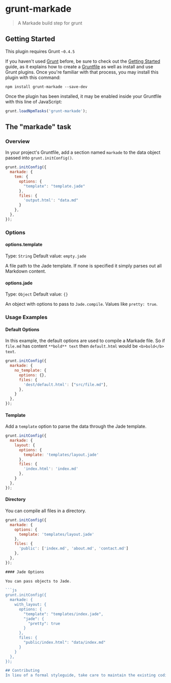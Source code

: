 # grunt-markade

> A Markade build step for grunt

## Getting Started
This plugin requires Grunt `~0.4.5`

If you haven't used [Grunt](http://gruntjs.com/) before, be sure to check out the [Getting Started](http://gruntjs.com/getting-started) guide, as it explains how to create a [Gruntfile](http://gruntjs.com/sample-gruntfile) as well as install and use Grunt plugins. Once you're familiar with that process, you may install this plugin with this command:

```shell
npm install grunt-markade --save-dev
```

Once the plugin has been installed, it may be enabled inside your Gruntfile with this line of JavaScript:

```js
grunt.loadNpmTasks('grunt-markade');
```

## The "markade" task

### Overview
In your project's Gruntfile, add a section named `markade` to the data object passed into `grunt.initConfig()`.

```js
grunt.initConfig({
  markade: {
    tem: {
      options: {
        "template": "template.jade"
      },
      files: {
        'output.html': "data.md"
      }
    },
  },
});
```

### Options

#### options.template
Type: `String`
Default value: `empty.jade`

A file path to the Jade template. If none is specified it simply parses out all Markdown content.

#### options.jade
Type: `Object`
Default value: `{}`

An object with options to pass to `Jade.compile`. Values like `pretty: true`.



### Usage Examples

#### Default Options
In this example, the default options are used to compile a Markade file.
So if `file.md` has content `**bold** text` then `default.html` would be `<b>bold</b> text`.

```js
grunt.initConfig({
  markade: {
    no_template: {
      options: {},
      files: {
        'dest/default.html': ["src/file.md"],
      },
    }
  },
});
```

#### Template

Add a `template` option to parse the data through the Jade template.

```js
grunt.initConfig({
  markade: {
    layout: {
      options: {
        template: 'templates/layout.jade'
      },
      files: {
        'index.html': 'index.md'
      },
    }
  },
});
```

#### Directory

You can compile all files in a directory.

```js
grunt.initConfig({
  markade: {
    options: {
      template: 'templates/layout.jade'
    },
    files: {
      'public': ['index.md', 'about.md', 'contact.md']
    },
  },
});

#### Jade Options

You can pass objects to Jade.

```js
grunt.initConfig({
  markade: {
    with_layout: {
      options: {
        "template": "templates/index.jade",
        "jade": {
          "pretty": true
        }
      },
      files: {
        "public/index.html": "data/index.md"
      }
    }
  },
});

## Contributing
In lieu of a formal styleguide, take care to maintain the existing coding style. Add unit tests for any new or changed functionality. Lint and test your code using [Grunt](http://gruntjs.com/).
